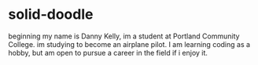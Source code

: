 # solid-doodle
beginning 
my name is Danny Kelly, im a student at Portland Community College. im studying to become an airplane pilot. I am learning coding as a hobby, but am open to pursue a career in the field if i enjoy it. 
